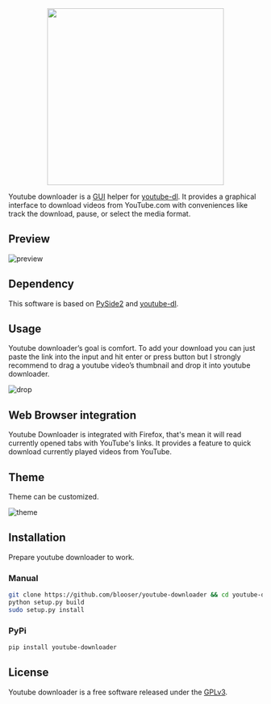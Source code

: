 


<div align="center">
	<img src="https://raw.githubusercontent.com/blooser/youtube-downloader/08c713ea717a2a723d06ef4faeb19f9bbdf04784/youtubedownloader/resources/youtube-downloader-with-text.svg" width="350" height="350">
</div>

Youtube downloader is a [GUI](https://en.wikipedia.org/wiki/Graphical_user_interface) helper for [youtube-dl](https://github.com/ytdl-org/youtube-dl/). It provides a graphical interface to download videos from YouTube.com with conveniences like track the download, pause, or select the media format.

## Preview

![preview](https://i.imgur.com/Ll4BKMI.png)

## Dependency

This software is based on [PySide2](https://www.qt.io/qt-for-python) and [youtube-dl](https://github.com/ytdl-org/youtube-dl/).

## Usage

Youtube downloader’s goal is comfort. To add your download you can just paste the link into the input and hit enter or press button but I strongly recommend to drag a youtube video’s thumbnail and drop it into youtube downloader.

![drop](https://thumbs.gfycat.com/ImpracticalImmenseGnat-size_restricted.gif)

## Web Browser integration

Youtube Downloader is integrated with Firefox, that's mean it will read currently opened tabs with YouTube's links. It provides a feature to quick download currently played videos from YouTube.

## Theme

Theme can be customized.

![theme](https://imgur.com/NUjQVD7.png)

## Installation

Prepare youtube downloader to work.

### Manual

```bash
git clone https://github.com/blooser/youtube-downloader && cd youtube-downloader
python setup.py build
sudo setup.py install 
```

### PyPi

```bash
pip install youtube-downloader
```

## License

Youtube downloader is a free software released under the [GPLv3](https://www.gnu.org/licenses/gpl-3.0.en.html).

